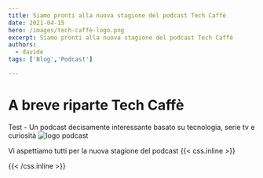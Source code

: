 ```yaml
---
title: Siamo pronti alla nuova stagione del podcast Tech Caffè
date: 2021-04-15
hero: /images/tech-caffè-logo.png
excerpt: Siamo pronti alla nuova stagione del podcast Tech Caffè
authors:
  - davide
tags: ['Blog','Podcast']

---
```

# A breve riparte Tech Caffè

Test - Un podcast decisamente interessante basato su tecnologia, serie tv e curiosità <!--more-->
<img alt="logo podcast" src="tech-caffè.png" />

Vi aspettiamo tutti per la nuova stagione del podcast
{{< css.inline >}}
<style>
.canon { background: white; width: 100%; height: auto;}
</style>
{{< /css.inline >}}
